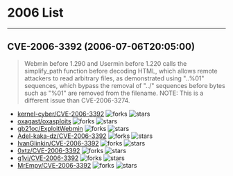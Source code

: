 # 2006 List

---
## CVE-2006-3392 (2006-07-06T20:05:00)
> Webmin before 1.290 and Usermin before 1.220 calls the simplify_path function before decoding HTML, which allows remote attackers to read arbitrary files, as demonstrated using "..%01" sequences, which bypass the removal of "../" sequences before bytes such as "%01" are removed from the filename.  NOTE: This is a different issue than CVE-2006-3274.
- [kernel-cyber/CVE-2006-3392](https://github.com/kernel-cyber/CVE-2006-3392)	<img alt="forks" src="https://img.shields.io/github/forks/kernel-cyber/CVE-2006-3392">	<img alt="stars" src="https://img.shields.io/github/stars/kernel-cyber/CVE-2006-3392">
- [oxagast/oxasploits](https://github.com/oxagast/oxasploits)	<img alt="forks" src="https://img.shields.io/github/forks/oxagast/oxasploits">	<img alt="stars" src="https://img.shields.io/github/stars/oxagast/oxasploits">
- [gb21oc/ExploitWebmin](https://github.com/gb21oc/ExploitWebmin)	<img alt="forks" src="https://img.shields.io/github/forks/gb21oc/ExploitWebmin">	<img alt="stars" src="https://img.shields.io/github/stars/gb21oc/ExploitWebmin">
- [Adel-kaka-dz/CVE-2006-3392](https://github.com/Adel-kaka-dz/CVE-2006-3392)	<img alt="forks" src="https://img.shields.io/github/forks/Adel-kaka-dz/CVE-2006-3392">	<img alt="stars" src="https://img.shields.io/github/stars/Adel-kaka-dz/CVE-2006-3392">
- [IvanGlinkin/CVE-2006-3392](https://github.com/IvanGlinkin/CVE-2006-3392)	<img alt="forks" src="https://img.shields.io/github/forks/IvanGlinkin/CVE-2006-3392">	<img alt="stars" src="https://img.shields.io/github/stars/IvanGlinkin/CVE-2006-3392">
- [0xtz/CVE-2006-3392](https://github.com/0xtz/CVE-2006-3392)	<img alt="forks" src="https://img.shields.io/github/forks/0xtz/CVE-2006-3392">	<img alt="stars" src="https://img.shields.io/github/stars/0xtz/CVE-2006-3392">
- [g1vi/CVE-2006-3392](https://github.com/g1vi/CVE-2006-3392)	<img alt="forks" src="https://img.shields.io/github/forks/g1vi/CVE-2006-3392">	<img alt="stars" src="https://img.shields.io/github/stars/g1vi/CVE-2006-3392">
- [MrEmpy/CVE-2006-3392](https://github.com/MrEmpy/CVE-2006-3392)	<img alt="forks" src="https://img.shields.io/github/forks/MrEmpy/CVE-2006-3392">	<img alt="stars" src="https://img.shields.io/github/stars/MrEmpy/CVE-2006-3392">
